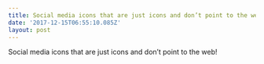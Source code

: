 ```yaml
---
title: Social media icons that are just icons and don’t point to the web!
date: '2017-12-15T06:55:10.085Z'
layout: post
---
```

Social media icons that are just icons and don’t point to the web!

